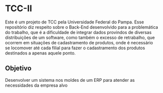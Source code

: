 # TCC-II

Este é um projeto de TCC pela Universidade Federal do Pampa. Esse repositório diz respeito sobre o Back-End desenvolvido para a problemática do trabalho, que é a dificuldade de integrar dados provindos de diversas distribuições de um software, como também o excesso de retrabalho, que ocorrem em situações de cadastramento de produtos, onde é necessário se locomover até cada filial para fazer o cadastramento dos produtos destinados a apenas aquele ponto.

## Objetivo

Desenvolver um sistema nos moldes de um ERP para atender as necessidades da empresa alvo
